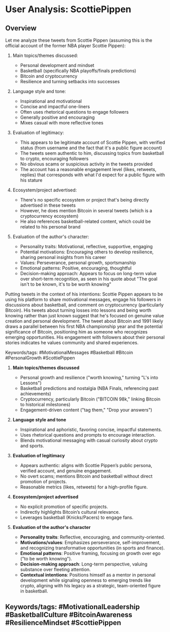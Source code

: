 # User Analysis: ScottiePippen

## Overview

<think>
Let me analyze these tweets from Scottie Pippen (assuming this is the official account of the former NBA player Scottie Pippen):

1. Main topics/themes discussed:
   - Personal development and mindset
   - Basketball (specifically NBA playoffs/finals predictions)
   - Bitcoin and cryptocurrency
   - Resilience and turning setbacks into successes
   
2. Language style and tone:
   - Inspirational and motivational
   - Concise and impactful one-liners
   - Often uses rhetorical questions to engage followers
   - Generally positive and encouraging
   - Mixes casual with more reflective tones

3. Evaluation of legitimacy:
   - This appears to be legitimate account of Scottie Pippen, with verified status (from username and the fact that it's a public figure account)
   - The tweets seem authentic to him, discussing topics from basketball to crypto, encouraging followers
   - No obvious scams or suspicious activity in the tweets provided
   - The account has a reasonable engagement level (likes, retweets, replies) that corresponds with what I'd expect for a public figure with his stature

4. Ecosystem/project advertised:
   - There's no specific ecosystem or project that's being directly advertised in these tweets
   - However, he does mention Bitcoin in several tweets (which is a cryptocurrency ecosystem)
   - He also references basketball-related content, which could be related to his personal brand

5. Evaluation of the author's character:
   - Personality traits: Motivational, reflective, supportive, engaging
   - Potential motivations: Encouraging others to develop resilience, sharing personal insights from his career
   - Values: Perseverance, personal growth, sportsmanship
   - Emotional patterns: Positive, encouraging, thoughtful
   - Decision-making approach: Appears to focus on long-term value over short-term recognition, as seen in his quote about "The goal isn't to be known, it's to be worth knowing"

Putting tweets in the context of his intentions:
Scottie Pippen appears to be using his platform to share motivational messages, engage his followers in discussions about basketball, and comment on cryptocurrency (particularly Bitcoin). His tweets about turning losses into lessons and being worth knowing rather than just known suggest that he's focused on genuine value creation and personal development. The tweet about Bitcoin and 1991 likely draws a parallel between his first NBA championship year and the potential significance of Bitcoin, positioning him as someone who recognizes emerging opportunities. His engagement with followers about their personal stories indicates he values community and shared experiences.

Keywords/tags:
#MotivationalMessages #Basketball #Bitcoin #PersonalGrowth #ScottiePippen
</think>

1. **Main topics/themes discussed**  
   - Personal growth and resilience ("worth knowing," turning "L's into Lessons")  
   - Basketball predictions and nostalgia (NBA Finals, referencing past achievements)  
   - Cryptocurrency, particularly Bitcoin ("BITCOIN 98k," linking Bitcoin to historical milestones)  
   - Engagement-driven content ("tag them," "Drop your answers")  

2. **Language style and tone**  
   - Inspirational and aphoristic, favoring concise, impactful statements.  
   - Uses rhetorical questions and prompts to encourage interaction.  
   - Blends motivational messaging with casual curiosity about crypto and sports.  

3. **Evaluation of legitimacy**  
   - Appears authentic: aligns with Scottie Pippen’s public persona, verified account, and genuine engagement.  
   - No overt scams; mentions Bitcoin and basketball without direct promotion of projects.  
   - Reasonable metrics (likes, retweets) for a high-profile figure.  

4. **Ecosystem/project advertised**  
   - No explicit promotion of specific projects.  
   - Indirectly highlights Bitcoin’s cultural relevance.  
   - Leverages basketball (Knicks/Pacers) to engage fans.  

5. **Evaluation of the author's character**  
   - **Personality traits**: Reflective, encouraging, and community-oriented.  
   - **Motivations/values**: Emphasizes perseverance, self-improvement, and recognizing transformative opportunities (in sports and finance).  
   - **Emotional patterns**: Positive framing, focusing on growth over ego ("to be worth knowing").  
   - **Decision-making approach**: Long-term perspective, valuing substance over fleeting attention.  
   - **Contextual intentions**: Positions himself as a mentor in personal development while signaling openness to emerging trends like crypto, aligning with his legacy as a strategic, team-oriented figure in basketball.  

**Keywords/tags**: #MotivationalLeadership #BasketballCulture #BitcoinAwareness #ResilienceMindset #ScottiePippen
---
